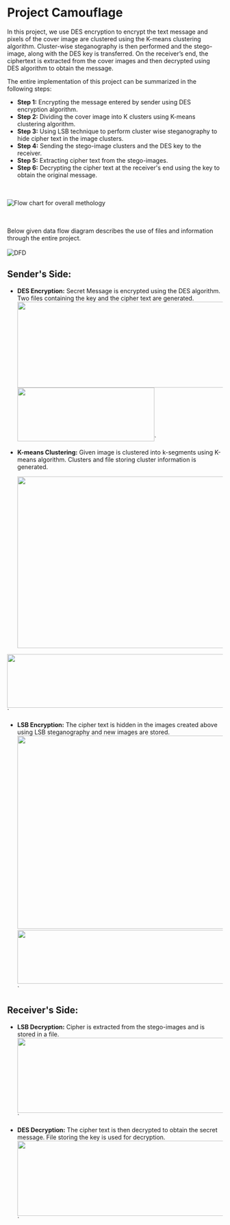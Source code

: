 # Project Camouflage
In this project, we use DES encryption to encrypt the text message and pixels of the cover image are clustered using the K-means clustering algorithm. Cluster-wise steganography is then performed and the stego-image, along with the DES key is transferred. On the receiver’s end, the ciphertext is extracted from the cover images and then decrypted using DES algorithm to obtain the message.

The entire implementation of this project can be summarized in the following steps:
- **Step 1:** Encrypting the message entered by sender using DES encryption algorithm.
- **Step 2:** Dividing the cover image into K clusters using K-means clustering algorithm.
- **Step 3:** Using LSB technique to perform cluster wise steganography to hide cipher text in the image clusters.
- **Step 4:** Sending the stego-image clusters and the DES key to the receiver.
- **Step 5:** Extracting cipher text from the stego-images.
- **Step 6:** Decrypting the cipher text at the receiver's end using the key to obtain the original message.

<br> </br>
![Flow chart for overall methology](https://lh5.googleusercontent.com/Qo2_dHTKihjns4J1iUx5ZmU6MBe7MlIuxiKpq_8z9RUdeOsO5jESz6SjYqbCkJoVWZeQ_RwVGppU1E9LOjYC0vMRtkgeQayyLWjRFq2AkAXlr-G2HN4PW34mkDWHBSn7t3aAIXmGz94)

<br> </br>
Below given data flow diagram describes the use of files and information through the entire project.
<br> </br>
![DFD](https://lh4.googleusercontent.com/_pgW1jmxvUswDgNPVa3QIpMH2Ad_obtueTixBgtfi-CtATIOBuG5Ov6KOnKTpcWmffCPGoKvBYR_nvLgu_DIwNYkoLXN8rVquZ1RPxcj1MV-n9cpopnjMEqZ4gp-uUGZ1NDCqCo4)

## Sender's Side:
- **DES Encryption:** Secret Message is encrypted using the DES algorithm. Two files containing the key and the cipher text are generated.
  <img src="https://lh5.googleusercontent.com/-sIpwRBrv1kW0GiTCdxcypWyU_zTolLjX_G2fT66Inprml6x8ybz9qkmAY2BF9rWilExNkxS2XRvpELBCGEGAG52ImrfvCddM_zgy7DhijRSQOIT1JzDxvZx7pAc8ZQ0zC-xoU6k" width="700" height="200"/>
<img src="https://lh5.googleusercontent.com/jyRje-vCKzfv2Od1pqIa9PLrL30DsUOLqm6dsYQgyAe_ddx02sNQ4nP5tpL7dNAWm_kzTSwRfCIMZnlCC5vwcYFSDyRZayc-flJ4fpCJEQtGRSWorH7k-n7XYIfD4ind-B2wOdGW" width="320" height="125"/>`

- **K-means Clustering:** Given image is clustered into k-segments using K-means algorithm. Clusters and file storing cluster information is generated.

  <img src="https://lh4.googleusercontent.com/JjXZmoCBn0QZcuAxPJOwuIZHhIwTSZLebUWxhrxBMr7wapbG9zVbJCQY3COXS0BwB8npmfKIQAGTKby-BAC03p8tKQ07YsEYSO4wlQ8qidcOV1bSj0365ZQhH_Nc5uJQFSCpDOGT" width="700" height="400"/>
<img src="https://lh6.googleusercontent.com/KNzEtx-Epxh-sZ5a9W7NWEeDsP2Kp6No9slCvtNmBEyfYGxPqGbAs5Zg5uyGXv1EC90JXceI9v3hgrrAOm4rOl9n6pnPTWw_nexjKkHcciSwDdajRCK9r12XJxJVPonvTzN4wOtD" width="700" height="125"/>`

- **LSB Encryption:** The cipher text is hidden in the images created above using LSB steganography and new images are stored.
  <img src="https://lh6.googleusercontent.com/_PkWPx_k9tPh0LFTOocbLghIc1DAY432ju9JR3zMM7Kw00_2WHhyJNk8XsKMoJUkvGu7gc3r8SlheJr8_rkPiIN43_DInLrO4M3gzD1NK8-RsKUf0sMcFh5xV6KWX_2NYUpS2odN" width="700" height="450"/>
<img src="https://lh4.googleusercontent.com/yMnjKNrG7aOkqg6gTpZdmtutIt1uYYR_3pn2AaB5GbNioajuzUShAfSQ3YDG41f05qmUpmxSnWdDCYgQkNmc4Ea0c-RTYZ6WUFQ98u6MF4jqqvYXCmFwenpyEKNYP5NQeTJBaDrZ" width="600" height="125"/>`

## Receiver's Side:
- **LSB Decryption:** Cipher is extracted from the stego-images and is stored in a file. 
<img src="https://lh6.googleusercontent.com/pT6AveLUP6jw6fxozvrI1AuxVnG7ujakXOGDRx0m-bOSh-BF4DM542l1-eom-oMUD1eFKoWhXIKEs5_SUupncbVOEwNDlrwkIIMnGZEns0zvpB0iYFG98YeECyoWhKD7WOLEIzjc" width="700" height="175"/>`

- **DES Decryption:** The cipher text is then decrypted to obtain the secret message. File storing the key is used for decryption.
<img src="https://lh5.googleusercontent.com/u97aOd2Rg3lRkuKxOqj7K1Ahd35Dac4GJhWGTU6x1BcEwLWS6p3fTcH1Wzx-jP2G4jF4U8ZKJ3JGqF9AXMy4dn79oTZhJGN1XcjuMm0qVHw1jpWeesB967ioR47u2NmhcfqmIEYq" width="700" height="175"/>`

